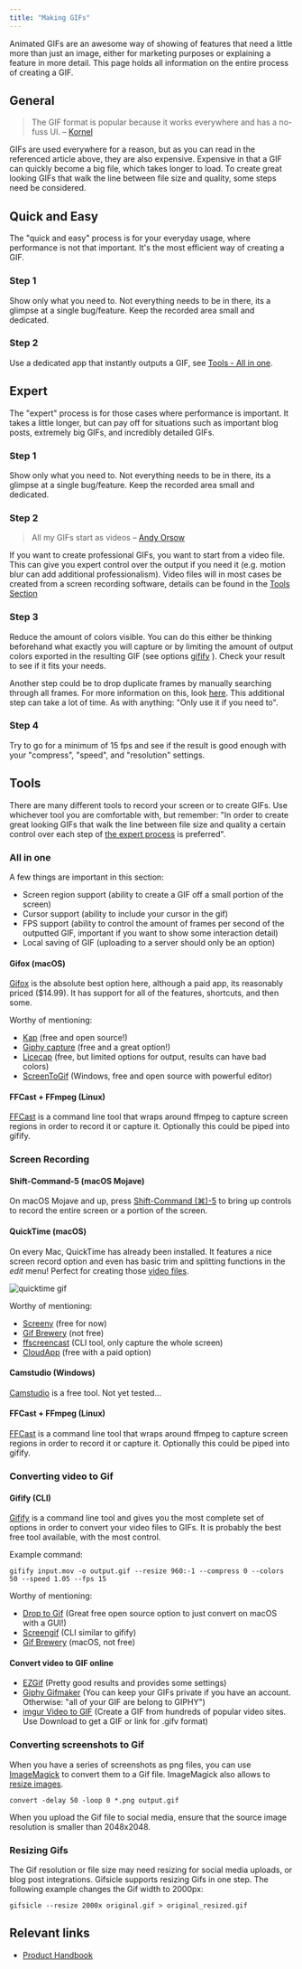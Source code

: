 ```yaml
---
title: "Making GIFs"
---
```


Animated GIFs are an awesome way of showing of features that need a little more than just an image, either for marketing purposes or explaining a feature in more detail. This page holds all information on the entire process of creating a GIF.

## General

> The GIF format is popular because it works everywhere and has a no-fuss UI. – [Kornel](https://kornel.ski/efficient-gifs#sec44)

GIFs are used everywhere for a reason, but as you can read in the referenced article above, they are also expensive. Expensive in that a GIF can quickly become a big file, which takes longer to load. To create great looking GIFs that walk the line between file size and quality, some steps need be considered.

## Quick and Easy

The "quick and easy" process is for your everyday usage, where performance is not that important. It's the most efficient way of creating a GIF.

### Step 1

Show only what you need to. Not everything needs to be in there, its a glimpse at a single bug/feature. Keep the recorded area small and dedicated.

### Step 2

Use a dedicated app that instantly outputs a GIF, see [Tools - All in one](#all-in-one).

## Expert

The "expert" process is for those cases where performance is important. It takes a little longer, but can pay off for situations such as important blog posts, extremely big GIFs, and incredibly detailed GIFs.

### Step 1

Show only what you need to. Not everything needs to be in there, its a glimpse at a single bug/feature. Keep the recorded area small and dedicated.

### Step 2

> All my GIFs start as videos – [Andy Orsow](http://blog.invisionapp.com/7-tips-for-designing-awesome-gifs/)

If you want to create professional GIFs, you want to start from a video file. This can give you expert control over the output if you need it (e.g. motion blur can add additional professionalism). Video files will in most cases be created from a screen recording software, details can be found in the [Tools Section](#tools)

### Step 3

Reduce the amount of colors visible. You can do this either be thinking beforehand what exactly you will capture or by limiting the amount of output colors exported in the resulting GIF (see options [gifify](#gifify-cli) ). Check your result to see if it fits your needs.

Another step could be to drop duplicate frames by manually searching through all frames. For more information on this, look [here](http://blog.invisionapp.com/7-tips-for-designing-awesome-gifs/). This additional step can take a lot of time. As with anything: "Only use it if you need to".

### Step 4

Try to go for a minimum of 15 fps and see if the result is good enough with your "compress", "speed", and "resolution" settings.

## Tools

There are many different tools to record your screen or to create GIFs. Use whichever tool you are comfortable with, but remember: "In order to create great looking GIFs that walk the line between file size and quality a certain control over each step of [the expert process](#expert) is preferred".

### All in one

A few things are important in this section:

- Screen region support (ability to create a GIF off a small portion of the screen)
- Cursor support (ability to include your cursor in the gif)
- FPS support (ability to control the amount of frames per second of the outputted GIF, important if you want to show some interaction detail)
- Local saving of GIF (uploading to a server should only be an option)

#### Gifox (macOS)

[Gifox](http://gifox.io/) is the absolute best option here, although a paid app, its reasonably priced ($14.99). It has support for all of the features, shortcuts, and then some.

Worthy of mentioning:

- [Kap](https://getkap.co/) (free and open source!)
- [Giphy capture](https://itunes.apple.com/us/app/giphy-capture.-the-gif-maker/id668208984?mt=12) (free and a great option!)
- [Licecap](http://www.cockos.com/licecap/) (free, but limited options for output, results can have bad colors)
- [ScreenToGif](http://www.screentogif.com/) (Windows, free and open source with powerful editor)

#### FFCast + FFmpeg (Linux)

[FFCast](https://github.com/lolilolicon/FFcast) is a command line tool that wraps around ffmpeg to capture screen regions in order to record it or capture it. Optionally this could be piped into gifify.

### Screen Recording

#### Shift-Command-5 (macOS Mojave)

On macOS Mojave and up, press [Shift-Command (⌘)-5](https://support.apple.com/en-ca/HT208721) to bring up controls to record
the entire screen or a portion of the screen.

#### QuickTime (macOS)

On every Mac, QuickTime has already been installed. It features a nice screen record option and even has basic trim and splitting functions in the *edit* menu! Perfect for creating those [video files](#step-1).

![quicktime gif](/handbook/product/making-gifs/quicktime.gif)

Worthy of mentioning:

- [Screeny](https://itunes.apple.com/us/app/screeny/id440991524?mt=12) (free for now)
- [Gif Brewery](http://gifbrewery.com/) (not free)
- [ffscreencast](https://github.com/cytopia/ffscreencast) (CLI tool, only capture the whole screen)
- [CloudApp](https://www.getcloudapp.com/) (free with a paid option)

#### Camstudio (Windows)

[Camstudio](http://camstudio.org/) is a free tool. Not yet tested...

#### FFCast + FFmpeg (Linux)

[FFCast](https://github.com/lolilolicon/FFcast) is a command line tool that wraps around ffmpeg to capture screen regions in order to record it or capture it. Optionally this could be piped into gifify.

### Converting video to Gif

#### Gifify (CLI)

[Gifify](https://github.com/vvo/gifify) is a command line tool and gives you the most complete set of options in order to convert your video files to GIFs. It is probably the best free tool available, with the most control.

Example command:

`gifify input.mov -o output.gif --resize 960:-1 --compress 0 --colors 50 --speed 1.05 --fps 15`

Worthy of mentioning:

- [Drop to Gif](http://mortenjust.github.io/droptogif/) (Great free open source option to just convert on macOS with a GUI!)
- [Screengif](https://github.com/dergachev/screengif) (CLI similar to gifify)
- [Gif Brewery](http://gifbrewery.com/) (macOS, not free)

#### Convert video to GIF online

- [EZGif](http://ezgif.com/video-to-gif) (Pretty good results and provides some settings)
- [Giphy Gifmaker](https://giphy.com/create/gifmaker) (You can keep your GIFs private if you have an account. Otherwise: "all of your GIF are belong to GIPHY")
- [imgur Video to GIF](https://imgur.com/vidgif) (Create a GIF from hundreds of popular video sites. Use Download to get a GIF or link for .gifv format)

### Converting screenshots to Gif

When you have a series of screenshots as png files, you can use [ImageMagick](/handbook/tools-and-tips/#imagemagick) to convert them to a Gif file. ImageMagick also allows to [resize images](/handbook/tools-and-tips/#resizing-images).

```console
convert -delay 50 -loop 0 *.png output.gif
```

When you upload the Gif file to social media, ensure that the source image resolution is smaller than 2048x2048.

### Resizing Gifs

The Gif resolution or file size may need resizing for social media uploads, or blog post integrations. Gifsicle supports resizing Gifs in one step. The following example changes the Gif width to 2000px:

```console
gifsicle --resize 2000x original.gif > original_resized.gif
```

## Relevant links

- [Product Handbook](/handbook/product/)
